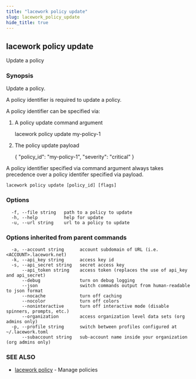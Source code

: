 ```yaml
---
title: "lacework policy update"
slug: lacework_policy_update
hide_title: true
---
```


## lacework policy update

Update a policy

### Synopsis

Update a policy.

A policy identifier is required to update a policy.

A policy identifier can be specified via:

1.  A policy update command argument

    lacework policy update my-policy-1

2. The policy update payload

    {
        "policy_id": "my-policy-1",
        "severity": "critical"
    }

A policy identifier specified via command argument always takes precedence over
a policy identifer specified via payload.

```
lacework policy update [policy_id] [flags]
```

### Options

```
  -f, --file string   path to a policy to update
  -h, --help          help for update
  -u, --url string    url to a policy to update
```

### Options inherited from parent commands

```
  -a, --account string      account subdomain of URL (i.e. <ACCOUNT>.lacework.net)
  -k, --api_key string      access key id
  -s, --api_secret string   secret access key
      --api_token string    access token (replaces the use of api_key and api_secret)
      --debug               turn on debug logging
      --json                switch commands output from human-readable to json format
      --nocache             turn off caching
      --nocolor             turn off colors
      --noninteractive      turn off interactive mode (disable spinners, prompts, etc.)
      --organization        access organization level data sets (org admins only)
  -p, --profile string      switch between profiles configured at ~/.lacework.toml
      --subaccount string   sub-account name inside your organization (org admins only)
```

### SEE ALSO

* [lacework policy](lacework_policy.md)	 - Manage policies

